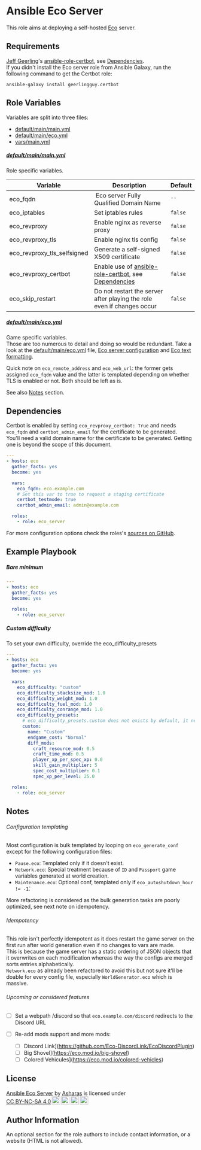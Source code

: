 Ansible Eco Server
=========

This role aims at deploying a self-hosted [Eco](https://play.eco/) server.  


Requirements
------------

[Jeff Geerling](https://www.jeffgeerling.com/)'s [ansible-role-certbot](https://galaxy.ansible.com/geerlingguy/certbot), see [Dependencies](#Dependencies).  
If you didn't install the Eco server role from Ansible Galaxy, run the following command to get the Certbot role:  
```
ansible-galaxy install geerlingguy.certbot
```  

Role Variables
--------------  
Variables are split into three files:  
- [default/main/main.yml](default/main/main.yml)   
- [default/main/eco.yml](default/main/eco.yml)  
- [vars/main.yml](vars/main.yml)  

##### [default/main/main.yml](default/main/main.yml)  
Role specific variables.


| Variable | Description | Default |
| --- | --- | --- |
| eco_fqdn | Eco server Fully Qualified Domain Name | `''` |
| eco_iptables | Set iptables rules | `false` |
| eco_revproxy | Enable nginx as reverse proxy | `false` |
| eco_revproxy_tls | Enable nginx tls config | `false` |
| eco_revproxy_tls_selfsigned | Generate a self-signed X509 certificate | `false` |
| eco_revproxy_certbot | Enable use of [ansible-role-certbot](https://galaxy.ansible.com/geerlingguy/certbot), see [Dependencies](#Dependencies) | `false` |
| eco_skip_restart | Do not restart the server after playing the role even if changes occur | `false` |  

##### [default/main/eco.yml](default/main/eco.yml)
Game specific variables.  
Those are too numerous to detail and doing so would be redundant. Take a look at the [default/main/eco.yml](default/main/eco.yml) file, [Eco server configuration](https://wiki.play.eco/en/Server_Configuration) and [Eco text formatting](https://nodecraft.com/support/games/eco/adding-formatting-and-colors-to-the-server-name-for-your-eco-server).  

Quick note on `eco_remote_address` and `eco_web_url`: the former gets assigned `eco_fqdn` value and the latter is templated depending on whether TLS is enabled or not. Both should be left as is.

See also [Notes](#Notes) section.


Dependencies
------------

Certbot is enabled by setting `eco_revproxy_certbot: True` and needs `eco_fqdn` and `certbot_admin_email` for the certificate to be generated.  
You'll need a valid domain name for the certificate to be generated. Getting one is beyond the scope of this document.

```yaml
---
- hosts: eco
  gather_facts: yes
  become: yes

  vars:
    eco_fqdn: eco.example.com
    # Set this var to true to request a staging certificate
    certbot_testmode: true
    certbot_admin_email: admin@example.com

  roles:
    - role: eco_server
```

For more configuration options check the roles's [sources on GitHub](https://github.com/geerlingguy/ansible-role-certbot).  


Example Playbook
----------------
##### Bare minimum
```yaml
---
- hosts: eco
  gather_facts: yes
  become: yes

  roles:
    - role: eco_server
```  

##### Custom difficulty  
To set your own difficulty, override the eco_difficulty_presets

```yaml  
---
- hosts: eco
  gather_facts: yes
  become: yes

  vars:
    eco_difficulty: "custom"
    eco_difficulty_stacksize_mod: 1.0
    eco_difficulty_weight_mod: 1.0
    eco_difficulty_fuel_mod: 1.0
    eco_difficulty_conrange_mod: 1.0
    eco_difficulty_presets:
      # eco_difficulty_presets.custom does not exists by default, it needs to be fully set in order to be used
      custom:
        name: "Custom"
        endgame_cost: "Normal"
        diff_mods:
          craft_resource_mod: 0.5
          craft_time_mod: 0.5
          player_xp_per_spec_xp: 0.0
          skill_gain_multiplier: 5
          spec_cost_multiplier: 0.1
          spec_xp_per_level: 25.0

  roles:
    - role: eco_server
```
Notes
-----

###### Configuration templating  
Most configuration is bulk templated by looping on `eco_generate_conf` except for the following configuration files:  
- `Pause.eco`: Templated only if it doesn't exist.  
- `Network.eco`: Special treatment because of `ID` and `Passport` game variables generated at world creation.  
- `Maintenance.eco`: Optional conf, templated only if `eco_autoshutdown_hour != -1̀`.  

More refactoring is considered as the bulk generation tasks are poorly optimized, see next note on idempotency.  

###### Idempotency
This role isn't perfectly idempotent as it does restart the game server on the first run after world generation even if no changes to vars are made.  
This is because the game server has a static ordering of JSON objects that it overwrites on each modification whereas the way the configs are merged sorts entries alphabetically.   
`Network.eco` as already been refactored to avoid this but not sure it'll be doable for every config file, especially `WorldGenerator.eco` which is massive.

###### Upcoming or considered features  
- [ ] Set a webpath /discord so that `eco.example.com/discord` redirects to the Discord URL  

- [ ] Re-add mods support and more mods:  
  - [ ] Discord Link](https://github.com/Eco-DiscordLink/EcoDiscordPlugin)  
  - [ ] Big Shovel](https://eco.mod.io/big-shovel)
  - [ ] Colored Vehicules](https://eco.mod.io/colored-vehicles)  

License
-------

 <p xmlns:cc="http://creativecommons.org/ns#" xmlns:dct="http://purl.org/dc/terms/"><a property="dct:title" rel="cc:attributionURL" href="https://gitlab.com/Asharas/ansible-eco-server">Ansible Eco Server</a> by <a rel="cc:attributionURL dct:creator" property="cc:attributionName" href="https://gitlab.com/Asharas">Asharas</a> is licensed under <a href="http://creativecommons.org/licenses/by-nc-sa/4.0/?ref=chooser-v1" target="_blank" rel="license noopener noreferrer" style="display:inline-block;">CC BY-NC-SA 4.0<img style="height:22px!important;margin-left:3px;vertical-align:text-bottom;" src="https://mirrors.creativecommons.org/presskit/icons/cc.svg?ref=chooser-v1"><img style="height:22px!important;margin-left:3px;vertical-align:text-bottom;" src="https://mirrors.creativecommons.org/presskit/icons/by.svg?ref=chooser-v1"><img style="height:22px!important;margin-left:3px;vertical-align:text-bottom;" src="https://mirrors.creativecommons.org/presskit/icons/nc.svg?ref=chooser-v1"><img style="height:22px!important;margin-left:3px;vertical-align:text-bottom;" src="https://mirrors.creativecommons.org/presskit/icons/sa.svg?ref=chooser-v1"></a></p>

Author Information
------------------

An optional section for the role authors to include contact information, or a website (HTML is not allowed).
